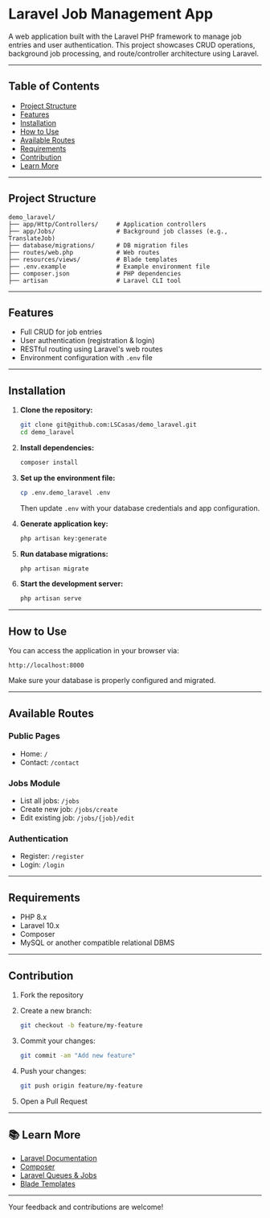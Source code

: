 # Laravel Job Management App

A web application built with the Laravel PHP framework to manage job entries and user authentication. This project showcases CRUD operations, background job processing, and route/controller architecture using Laravel. 

---

## Table of Contents

-   [Project Structure](#project-structure)
-   [Features](#features)
-   [Installation](#installation)
-   [How to Use](#how-to-use)
-   [Available Routes](#available-routes)
-   [Requirements](#requirements)
-   [Contribution](#contribution)
-   [Learn More](#learn-more)

---

## Project Structure

```
demo_laravel/
├── app/Http/Controllers/     # Application controllers
├── app/Jobs/                 # Background job classes (e.g., TranslateJob)
├── database/migrations/      # DB migration files
├── routes/web.php            # Web routes
├── resources/views/          # Blade templates
├── .env.example              # Example environment file
├── composer.json             # PHP dependencies
├── artisan                   # Laravel CLI tool
```

---

## Features

-   Full CRUD for job entries
-   User authentication (registration & login)
-   RESTful routing using Laravel's web routes
-   Environment configuration with `.env` file

---

## Installation

1. **Clone the repository:**

    ```bash
    git clone git@github.com:LSCasas/demo_laravel.git
    cd demo_laravel
    ```

2. **Install dependencies:**

    ```bash
    composer install
    ```

3. **Set up the environment file:**

    ```bash
    cp .env.demo_laravel .env
    ```

    Then update `.env` with your database credentials and app configuration.

4. **Generate application key:**

    ```bash
    php artisan key:generate
    ```

5. **Run database migrations:**

    ```bash
    php artisan migrate
    ```

6. **Start the development server:**

    ```bash
    php artisan serve
    ```

---

## How to Use

You can access the application in your browser via:

```
http://localhost:8000
```

Make sure your database is properly configured and migrated.

---

## Available Routes

### Public Pages

-   Home: `/`
-   Contact: `/contact`

### Jobs Module

-   List all jobs: `/jobs`
-   Create new job: `/jobs/create`
-   Edit existing job: `/jobs/{job}/edit`

### Authentication

-   Register: `/register`
-   Login: `/login`

---

## Requirements

-   PHP 8.x
-   Laravel 10.x
-   Composer
-   MySQL or another compatible relational DBMS

---

## Contribution

1. Fork the repository

2. Create a new branch:

    ```bash
    git checkout -b feature/my-feature
    ```

3. Commit your changes:

    ```bash
    git commit -am "Add new feature"
    ```

4. Push your changes:

    ```bash
    git push origin feature/my-feature
    ```

5. Open a Pull Request

---

## 📚 Learn More

-   [Laravel Documentation](https://laravel.com/docs)
-   [Composer](https://getcomposer.org/)
-   [Laravel Queues & Jobs](https://laravel.com/docs/queues)
-   [Blade Templates](https://laravel.com/docs/blade)

---

Your feedback and contributions are welcome!
